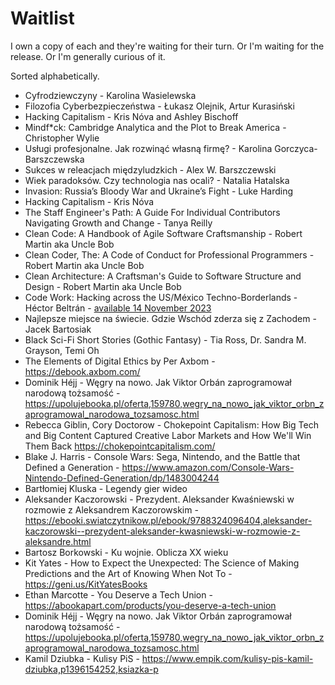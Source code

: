 # Waitlist

I own a copy of each and they're waiting for their turn. Or I'm waiting for the release. Or I'm generally curious of it.

Sorted alphabetically.

- Cyfrodziewczyny - Karolina Wasielewska
- Filozofia Cyberbezpieczeństwa - Łukasz Olejnik, Artur Kurasiński
- Hacking Capitalism - Kris Nóva and Ashley Bischoff
- Mindf\*ck: Cambridge Analytica and the Plot to Break America - Christopher Wylie
- Usługi profesjonalne. Jak rozwinąć własną firmę? - Karolina Gorczyca-Barszczewska
- Sukces w releacjach międzyludzkich - Alex W. Barszczewski
- Wiek paradoksów. Czy technologia nas ocali? - Natalia Hatalska
- Invasion: Russia’s Bloody War and Ukraine’s Fight - Luke Harding
- Hacking Capitalism - Kris Nóva
- The Staff Engineer's Path: A Guide For Individual Contributors Navigating Growth and Change - Tanya Reilly
- Clean Code: A Handbook of Agile Software Craftsmanship - Robert Martin aka Uncle Bob
- Clean Coder, The: A Code of Conduct for Professional Programmers - Robert Martin aka Uncle Bob
- Clean Architecture: A Craftsman's Guide to Software Structure and Design - Robert Martin aka Uncle Bob
- Code Work: Hacking across the US/México Techno-Borderlands - Héctor Beltrán - [available 14 November 2023](https://press.princeton.edu/books/paperback/9780691245041/code-work)
- Najlepsze miejsce na świecie. Gdzie Wschód zderza się z Zachodem - Jacek Bartosiak
- Black Sci-Fi Short Stories (Gothic Fantasy) - Tia Ross, Dr. Sandra M. Grayson, Temi Oh
- The Elements of Digital Ethics by Per Axbom - https://debook.axbom.com/
- Dominik Héjj - Węgry na nowo. Jak Viktor Orbán zaprogramował narodową tożsamość - https://upolujebooka.pl/oferta,159780,wegry_na_nowo_jak_viktor_orbn_zaprogramowal_narodowa_tozsamosc.html
- Rebecca Giblin, Cory Doctorow - Chokepoint Capitalism: How Big Tech and Big Content Captured Creative Labor Markets and How We'll Win Them Back  https://chokepointcapitalism.com/
- Blake J. Harris - Console Wars: Sega, Nintendo, and the Battle that Defined a Generation - https://www.amazon.com/Console-Wars-Nintendo-Defined-Generation/dp/1483004244
- Bartłomiej Kluska - Legendy gier wideo
- Aleksander Kaczorowski - Prezydent. Aleksander Kwaśniewski w rozmowie z Aleksandrem Kaczorowskim - https://ebooki.swiatczytnikow.pl/ebook/9788324096404,aleksander-kaczorowski--prezydent-aleksander-kwasniewski-w-rozmowie-z-aleksandre.html
- Bartosz Borkowski - Ku wojnie. Oblicza XX wieku
- Kit Yates - How to Expect the Unexpected: The Science of Making Predictions and the Art of Knowing When Not To - https://geni.us/KitYatesBooks
- Ethan Marcotte - You Deserve a Tech Union - https://abookapart.com/products/you-deserve-a-tech-union
- Dominik Héjj - Węgry na nowo. Jak Viktor Orbán zaprogramował narodową tożsamość - https://upolujebooka.pl/oferta,159780,wegry_na_nowo_jak_viktor_orbn_zaprogramowal_narodowa_tozsamosc.html
- Kamil Dziubka - Kulisy PiS - https://www.empik.com/kulisy-pis-kamil-dziubka,p1396154252,ksiazka-p
